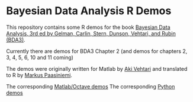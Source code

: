 # Bayesian Data Analysis R Demos

This repository contains some R demos for the book [Bayesian Data
Analysis, 3rd ed by Gelman, Carlin, Stern, Dunson, Vehtari, and Rubin (BDA3)](http://www.stat.columbia.edu/~gelman/book/).

Currently there are demos for BDA3 Chapter 2 (and demos for chapters 2, 3, 4, 5, 6, 10 and 11 coming)

The demos were originally written for Matlab by [Aki
Vehtari](http://users.aalto.fi/~ave/) and translated to R by
[Markus Paasiniemi](https://github.com/paasim).

The corresponding [Matlab/Octave demos](https://github.com/avehtari/BDA_m_demos)
The corresponding [Python demos](https://github.com/avehtari/BDA_py_demos)
